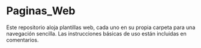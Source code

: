 # Paginas_Web
Este repositorio aloja plantillas web, cada uno en su propia carpeta para una navegación sencilla. Las instrucciones básicas de uso están incluidas en comentarios.
